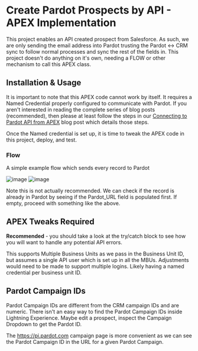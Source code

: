 # Create Pardot Prospects by API - APEX Implementation

This project enables an API created prospect from Salesforce. As such, we are only sending the email address into Pardot trusting the Pardot <-> CRM sync to follow normal processes and sync the rest of the fields in. This project doesn't do anything on it's own, needing a FLOW or other mechanism to call this APEX class.

## Installation & Usage
It is important to note that this APEX code cannot work by itself. It requires a Named Credential properly configured to communicate with Pardot. If you aren't interested in reading the complete series of blog posts (recommended), then please at least follow the steps in our [Connecting to Pardot API from APEX](https://thespotforpardot.com/2021/02/02/pardot-api-and-getting-ready-with-salesforce-sso-users-part-3a-connecting-to-pardot-api-from-apex/) blog post which details those steps.

Once the Named credential is set up, it is time to tweak the APEX code in this project, deploy, and test.

### Flow
A simple example flow which sends every record to Pardot 

![image](https://user-images.githubusercontent.com/779440/154770572-b0a04691-d932-4875-a02e-a884f43dc6c4.png)
![image](https://user-images.githubusercontent.com/779440/154770612-3c1bf47a-110c-4b1d-af26-d5009bce582a.png)

Note this is not actually recommended. We can check if the record is already in Pardot by seeing if the Pardot_URL field is populated first. If empty, proceed with something like the above.


## APEX Tweaks Required

**Recommended** - you should take a look at the try/catch block to see how you will want to handle any potential API errors.

This supports Multiple Business Units as we pass in the Business Unit ID, but assumes a single API user which is set up in all the MBUs. Adjustments would need to be made to support multiple logins. Likely having a named credential per business unit ID.

## Pardot Campaign IDs
Pardot Campaign IDs are different from the CRM campaign IDs and are numeric. There isn't an easy way to find the Pardot Campaign IDs inside Lightning Experience. Maybe edit a prospect, inspect the Campaign Dropdown to get the Pardot ID. 

The https://pi.pardot.com campaign page is more convenient as we can see the Pardot Campaign ID in the URL for a given Pardot Campaign.
